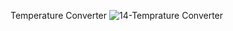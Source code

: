 Temperature Converter
![14-Temprature Converter](https://github.com/rabiaztoprak/JAVASCRIPT-PROJECTS/assets/80384765/9d8040c3-b9ee-421d-ab13-69a84cee2ae6)
